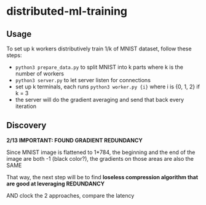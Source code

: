 # distributed-ml-training

## Usage

To set up k workers distributively train 1/k of MNIST dataset, follow these steps:
- `python3 prepare_data.py` to split MNIST into k parts where k is the number of workers
- `python3 server.py` to let server listen for connections
- set up k terminals, each runs `python3 worker.py {i}` where i is {0, 1, 2} if k = 3
- the server will do the gradient averaging and send that back every iteration

## Discovery

**2/13 IMPORTANT: FOUND GRADIENT REDUNDANCY**

Since MNIST image is flattened to 1*784, the beginning and the end of the image are both -1 (black color?), the gradients on those areas are also the SAME

That way, the next step will be to find **loseless compression algorithm that are good at leveraging REDUNDANCY**

AND clock the 2 approaches, compare the latency
